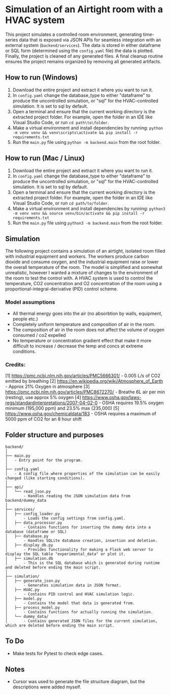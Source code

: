 # Simulation of an Airtight room with a HVAC system

This project simulates a controlled room environment, generating time-series data that is exposed via JSON APIs for seamless integration with an external system (`backend/services`). The data is stored in either dataframe or SQL form (determined using the `config.yaml` file) the data is plotted. Finally, the project is cleaned of any generated files. A final cleanup routine ensures the project remains organized by removing all generated artifacts.


## How to run (Windows)
1. Download the entire project and extract it where you want to run it.
2. In `config.yaml` change the database_type to either "dataframe" to produce the uncontrolled simulation, or "sql" for the HVAC-controlled simulation. It is set to sql by default.
3. Open a terminal and ensure that the current working directory is the extracted project folder. For example, open the folder in an IDE like Visual Studio Code, or run `cd path\to\folder`.
4. Make a virtual environment and install dependencies by running:
`python -m venv venv && venv\scripts\activate && pip install -r requirements.txt`
5. Run the `main.py` file using `python -m backend.main` from the root folder.


## How to run (Mac / Linux)
1. Download the entire project and extract it where you want to run it.
2. In `config.yaml` change the database_type to either "dataframe" to produce the uncontrolled simulation, or "sql" for the HVAC-controlled simulation. It is set to sql by default.
3. Open a terminal and ensure that the current working directory is the extracted project folder. For example, open the folder in an IDE like Visual Studio Code, or run `cd path/to/folder`.
4. Make a virtual environment and install dependencies by running:
`python3 -m venv venv && source venv/bin/activate && pip install -r requirements.txt`
5. Run the `main.py` file using `python3 -m backend.main` from the root folder.


## Simulation
The following project contains a simulation of an airtight, isolated room filled with industrial equipment and workers. The workers produce carbon dioxide and consume oxygen, and the industrial equipment raise or lower the overall temperature of the room. The model is simplified and somewhat unrealistic, however I wanted a mixture of changes to the environment of the room to test the control with. A HVAC system is used to control the temperature, CO2 concentration and O2 concentration of the room using a proportional-integral-derivative (PID) control scheme.

### Model assumptions
- All thermal energy goes into the air (no absorbtion by walls, equipment, people etc.)
- Completely uniform temperature and composition of air in the room.
- The composition of air in the room does not affect the volume of oxygen consumed / co2 expelled
- No temperature or concentration gradient effect that make it more difficult to increase / decrease the temp and concs at extreme conditions.

### Credits:
[1] https://pmc.ncbi.nlm.nih.gov/articles/PMC5666301/ - 0.005 L/s of CO2 emitted by breathing
[2] https://en.wikipedia.org/wiki/Atmosphere_of_Earth - Approx 21% Oxygen in atmosphere
[3] https://pmc.ncbi.nlm.nih.gov/articles/PMC8672270/ - Breathe 6L air per min (resting), use approx 5% oxygen
[4] https://www.osha.gov/laws-regs/standardinterpretations/2007-04-02-0 - OSHA requires 19.5% oxygen minimum (195,000 ppm) and 23.5% max (235,000)
[5] https://www.osha.gov/chemicaldata/183 - OSHA requires a maximum of 5000 ppm of CO2 for an 8 hour shift


## Folder structure and purposes
```
backend/
│
├── main.py
│   - Entry point for the program.
│
├── config.yaml
│   - A config file where properties of the simulation can be easily changed (like starting conditions).
│
├── api/
│   └── read_json.py
│       - Handles reading the JSON simulation data from backend/dummy_data
│
├── services/
│   ├── config_loader.py
│       - Loads the config settings from config.yaml.
│   ├── data_processor.py
│       - Contains functions for inserting the dummy data into a database (dataframe or SQL)
│   ├── database.py
│       - Handles SQLite database creation, insertion and deletion.
│   ├── display_db.py
│       - Provides functionality for making a Flask web server to display the SQL table "experimental_data" or plot it.
│   ├── simulation.db
│       - This is the SQL database which is generated during runtime and deleted before ending the main script.
│
├── simulation/
│   ├── generate_json.py
│       - Generates simulation data in JSON format.
│   ├── HVAC.py
│       - Contains PID control and HVAC simulation logic.
│   ├── model.py
│       - Contains the model that data is generated from.
│   ├── process_model.py
│       - Contains functions for actually running the simulation.
│   └── dummy_data/
│       - Contains generated JSON files for the current simulation, which are deleted before ending the main script.
```

## To Do
- Make tests for Pytest to check edge cases.

## Notes
- Cursor was used to generate the file structure diagram, but the descriptions were added myself.